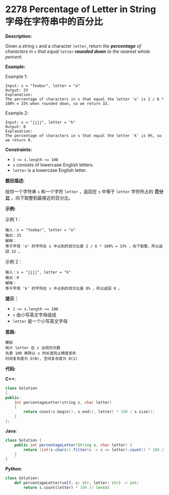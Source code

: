 # 2278 Percentage of Letter in String 字母在字符串中的百分比

__Description:__

Given a string `s` and a character `letter`, return _the __percentage__ of characters in_ `s` _that equal_ `letter` ___rounded down__ to the nearest whole percent._

__Example:__

Example 1:

```text
Input: s = "foobar", letter = "o"
Output: 33
Explanation:
The percentage of characters in s that equal the letter 'o' is 2 / 6 * 100% = 33% when rounded down, so we return 33.
```

Example 2:

```text
Input: s = "jjjj", letter = "k"
Output: 0
Explanation:
The percentage of characters in s that equal the letter 'k' is 0%, so we return 0.
```

__Constraints:__

- `1 <= s.length <= 100`
- `s` consists of lowercase English letters.
- `letter` is a lowercase English letter.

__题目描述:__

给你一个字符串 `s` 和一个字符 `letter` ，返回在 `s` 中等于 `letter` 字符所占的 __百分比__ ，向下取整到最接近的百分比。

__示例:__

示例 1：

```text
输入：s = "foobar", letter = "o"
输出：33
解释：
等于字母 'o' 的字符在 s 中占到的百分比是 2 / 6 * 100% = 33% ，向下取整，所以返回 33 。
```

示例 2：

```text
输入：s = "jjjj", letter = "k"
输出：0
解释：
等于字母 'k' 的字符在 s 中占到的百分比是 0% ，所以返回 0 。
```

__提示：__

- `1 <= s.length <= 100`
- `s` 由小写英文字母组成
- `letter` 是一个小写英文字母

__思路:__

```text
模拟
统计 letter 在 s 出现的次数
先乘 100 再除以 s 的长度防止精度丢失
时间复杂度为 O(N), 空间复杂度为 O(1)
```

__代码:__

__C++__:

```C++
class Solution 
{
public:
    int percentageLetter(string s, char letter) 
    {
        return count(s.begin(), s.end(), letter) * 100 / s.size();
    }
};
```

__Java__:

```Java
class Solution {
    public int percentageLetter(String s, char letter) {
        return (int)s.chars().filter(c -> c == letter).count() * 100 / s.length();
    }
}
```

__Python__:

```Python
class Solution:
    def percentageLetter(self, s: str, letter: str) -> int:
        return s.count(letter) * 100 // len(s)
```
